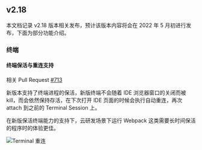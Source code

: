 ## v2.18

本文档记录 v2.18 版本相关发布，预计该版本内容将会在 2022 年 5 月初进行发布，下面为部分功能介绍。

### 终端

#### 终端保活与重连支持

相关 Pull Request [#713](https://github.com/opensumi/core/pull/713)

新版本支持了终端进程的保活，新版终端不会随着 IDE 浏览器窗口的关闭而被 kill，而会依然保持存活，在下次打开 IDE 页面的时候会执行自动重连，再次 attach 到之前的 Terminal Session 上。

在新版保活终端能力的支持下，云研发场景下运行 Webpack 这类需要长时间保活的程序时的体验更佳。

![Terminal 重连](https://user-images.githubusercontent.com/12879047/165902901-94528794-741b-4483-bbed-3dd62c56e534.gif)
